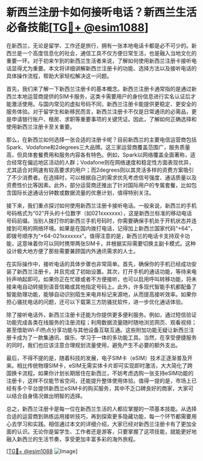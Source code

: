 # 新西兰注册卡如何接听电话？新西兰生活必备技能[[TG💪+ @esim1088](https://t.me/s/esim1088)]

在新西兰，无论是留学、工作还是旅行，拥有一张本地电话卡都是必不可少的。新西兰是一个高度信息化的社会，通信工具不仅方便日常生活，也是融入当地文化的重要一环。对于初来乍到的新西兰生活者来说，了解如何使用新西兰注册卡接听电话显得尤为重要。本文将详细讲解新西兰注册卡的功能、选择方法以及接听电话的具体操作流程，帮助大家轻松解决这一问题。

首先，我们来了解一下新西兰注册卡的基本概念。新西兰注册卡通常指的是通过新西兰本地运营商提供的SIM卡服务，这类卡需要用户的身份信息进行实名认证后才能激活使用。与国内常见的虚拟号码不同，新西兰注册卡能提供更稳定、更安全的服务体验。对于留学生和新移民而言，新西兰注册卡不仅是日常通讯的必需品，更是申请银行账户、租房、求职等重要事项的关键凭证。因此，了解如何正确选择和使用新西兰注册卡至关重要。

那么，在新西兰如何选择一张合适的注册卡呢？目前新西兰的主要电信运营商包括Spark、Vodafone和2degrees三大品牌。这三家运营商覆盖范围广，服务质量高，但具体套餐费用和服务内容各有特色。例如，Spark以网络覆盖全面著称，适合经常在偏远地区活动的人群；Vodafone则在网络速度和稳定性方面表现优异，尤其适合对网速有较高要求的用户；而2degrees则以其灵活多样的资费方案吸引了不少消费者。在选择时，可以根据自己的需求优先考虑信号强度、通话质量以及资费性价比等因素。此外，部分运营商还推出了针对国际用户的专属套餐，比如包含国际长途通话分钟数或数据流量的优惠计划，值得特别关注。

接下来，我们重点探讨如何使用新西兰注册卡接听电话。一般来说，新西兰的手机号码格式为“02”开头的十位数字（如021xxxxxxx），这是新西兰标准的移动电话号码前缀。当别人拨打你的新西兰手机号码时，你需要确保手机处于开机状态并连接到可用的网络环境。如果是在国内拨打电话，记得加上新西兰国家代码“+64”，即拨号顺序为“+64-021xxxxxxx”。值得注意的是，新西兰的电话卡支持双卡功能，这意味着你可以同时携带两张SIM卡，并根据实际需要切换主副卡模式。这种设计极大地方便了那些需要兼顾国内外通讯需求的人士。

在实际操作中，接听电话的具体步骤也非常简单。首先，确保你的手机已经成功安装了新西兰注册卡，并且完成了初始设置。其次，打开手机的通话功能，等待来电铃声响起即可。如果你正在忙碌或者不方便接听，也可以启用呼叫转移功能，将未接来电自动转接到语音信箱或其他指定号码上。此外，许多现代智能手机都配备了智能助理功能，能够自动识别陌生来电并标记来源地，从而提高接听效率。如果你担心骚扰电话的问题，还可以下载第三方防骚扰软件，进一步优化通话体验。

除了接听电话外，新西兰注册卡还能为你提供更多便利服务。例如，通过短信验证功能完成各类在线服务的注册流程；利用数据流量随时随地浏览网页、观看视频；甚至借助Wi-Fi热点分享功能与其他设备互联互通。这些附加功能无疑让新西兰注册卡成为了一款集通讯、娱乐、学习于一体的多功能工具。当然，在享受便捷服务的同时，我们也应该注意合理规划流量使用，避免产生不必要的额外支出。

最后，不得不提的是，随着科技的发展，电子SIM卡（eSIM）技术正逐渐普及开来。相比传统物理SIM卡，eSIM无需实体卡片即可实现即时激活，大大简化了跨国换卡流程。如果你计划长期居住在新西兰，不妨考虑选购一张支持eSIM功能的注册卡，这样不仅能节省空间，还能提升整体使用体验。值得一提的是，市场上已经有多个平台提供新西兰eSIM卡的购买服务，其中不乏口碑良好的商家，大家可以结合自身情况做出明智的选择。

总之，新西兰注册卡是每一位在新西兰生活的人都应掌握的一项基本技能。从选择合适的运营商到熟练运用接听技巧，再到探索更多隐藏功能，每一个环节都需要用心去学习和实践。相信通过本文的详细介绍，大家已经对新西兰注册卡有了更加全面的认识。无论你是留学生、工作者还是游客，只要掌握了这项技能，就能更好地融入新西兰的生活节奏，享受更加丰富多彩的海外旅程。

[[TG💪+ @esim1088](https://t.me/s/esim1088) ![Image](https://i.postimg.cc/4NQfJmqS/Snipaste-2025-05-13-00-14-12.png)]
